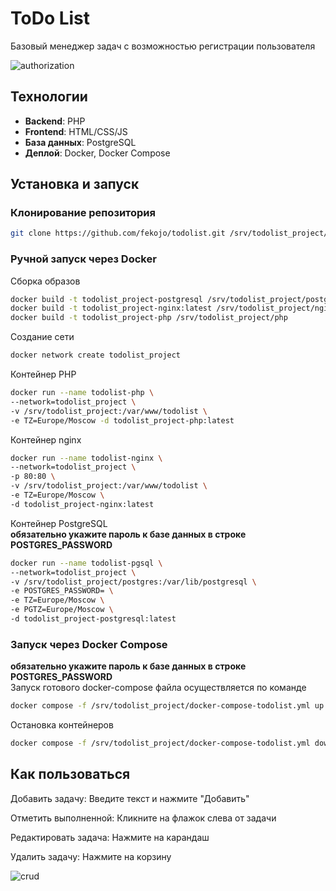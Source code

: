 # ToDo List

Базовый менеджер задач с возможностью регистрации пользователя

![authorization](https://github.com/fekojo/todolist_project/blob/main/gif/auth.gif)

## Технологии  
- **Backend**: PHP  
- **Frontend**: HTML/CSS/JS  
- **База данных**: PostgreSQL
- **Деплой**: Docker, Docker Compose

## Установка и запуск  

### Клонирование репозитория  
```bash
git clone https://github.com/fekojo/todolist.git /srv/todolist_project/
```

### Ручной запуск через Docker

Cборка образов
```bash
docker build -t todolist_project-postgresql /srv/todolist_project/postgresql/docker-entrypoint-initdb.d
docker build -t todolist_project-nginx:latest /srv/todolist_project/nginx
docker build -t todolist_project-php /srv/todolist_project/php
```
Создание сети
```bash
docker network create todolist_project
```

Контейнер PHP
```bash
docker run --name todolist-php \
--network=todolist_project \
-v /srv/todolist_project:/var/www/todolist \
-e TZ=Europe/Moscow -d todolist_project-php:latest
```

Контейнер nginx
```bash
docker run --name todolist-nginx \
--network=todolist_project \
-p 80:80 \
-v /srv/todolist_project:/var/www/todolist \
-e TZ=Europe/Moscow \
-d todolist_project-nginx:latest 
```

Контейнер PostgreSQL  
**обязательно укажите пароль к базе данных в строке POSTGRES_PASSWORD**
```bash
docker run --name todolist-pgsql \
--network=todolist_project \
-v /srv/todolist_project/postgres:/var/lib/postgresql \
-e POSTGRES_PASSWORD= \
-e TZ=Europe/Moscow \
-e PGTZ=Europe/Moscow \
-d todolist_project-postgresql:latest 
```

### Запуск через Docker Compose  
**обязательно укажите пароль к базе данных в строке POSTGRES_PASSWORD**  
Запуск готового docker-compose файла осуществляется по команде
```bash
docker compose -f /srv/todolist_project/docker-compose-todolist.yml up -d
```
Остановка контейнеров
```bash
docker compose -f /srv/todolist_project/docker-compose-todolist.yml down
```

## Как пользоваться
Добавить задачу: Введите текст и нажмите "Добавить"

Отметить выполненной: Кликните на флажок слева от задачи

Редактировать задача: Нажмите на карандаш

Удалить задачу: Нажмите на корзину

![crud](https://github.com/fekojo/todolist_project/blob/main/gif/crud.gif)

